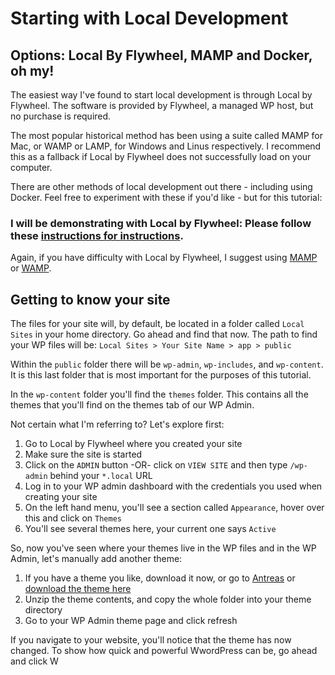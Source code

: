 # Starting with Local Development

## Options: Local By Flywheel, MAMP and Docker, oh my!

The easiest way I've found to start local development is through Local by Flywheel. The software is provided by Flywheel, a managed WP host, but no purchase is required.

The most popular historical method has been using a suite called MAMP for Mac, or WAMP or LAMP, for Windows and Linus respectively. I recommend this as a fallback if Local by Flywheel does not successfully load on your computer.

There are other methods of local development out there - including using Docker. Feel free to experiment with these if you'd like - but for this tutorial:

### I will be demonstrating with Local by Flywheel: Please follow these [instructions for instructions](https://getflywheel.com/layout/local-wordpress-development-environment-how-to/).

Again, if you have difficulty with Local by Flywheel, I suggest using [MAMP](https://skillcrush.com/2015/04/14/install-wordpress-mac/) or [WAMP](https://www.wpbeginner.com/wp-tutorials/how-to-install-wordpress-on-your-windows-computer-using-wamp/).

## Getting to know your site

The files for your site will, by default, be located in a folder called `Local Sites` in your home directory. Go ahead and find that now. The path to find your WP files will be: `Local Sites > Your Site Name > app > public`

Within the `public` folder there will be `wp-admin`, `wp-includes`, and `wp-content`. It is this last folder that is most important for the purposes of this tutorial.

In the `wp-content` folder you'll find the `themes` folder. This contains all the themes that you'll find on the themes tab of our WP Admin.

Not certain what I'm referring to? Let's explore first:
1. Go to Local by Flywheel where you created your site
2. Make sure the site is started
3. Click on the `ADMIN` button -OR- click on `VIEW SITE` and then type `/wp-admin` behind your `*.local` URL
4. Log in to your WP admin dashboard with the credentials you used when creating your site
5. On the left hand menu, you'll see a section called `Appearance`, hover over this and click on `Themes`
6. You'll see several themes here, your current one says `Active`

So, now you've seen where your themes live in the WP files and in the WP Admin, let's manually add another theme:
1. If you have a theme you like, download it now, or go to [Antreas](https://www.demos.machothemes.com/antreas/) or [download the theme here](/antreas-lite.zip)
2. Unzip the theme contents, and copy the whole folder into your theme directory
3. Go to your WP Admin theme page and click refresh

If you navigate to your website, you'll notice that the theme has now changed. To show how quick and powerful WwordPress can be, go ahead and click W
